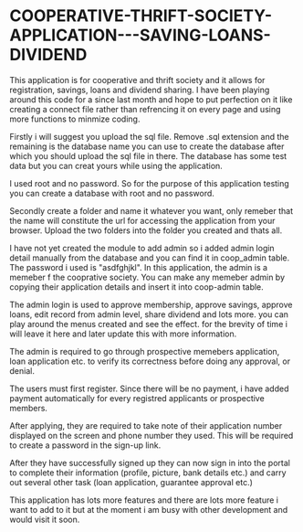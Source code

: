 # COOPERATIVE-THRIFT-SOCIETY-APPLICATION---SAVING-LOANS-DIVIDEND
This application is for cooperative and thrift society and it allows for registration, savings, loans and dividend sharing. I have been playing around this code for a since last month and hope to put perfection on it like creating a connect file rather than refrencing it on every page and using more functions to minmize coding. 

Firstly i will suggest you upload the sql file. Remove .sql extension and the remaining is the database name you can use to create the database after which you should upload the sql file in there. The database has some test data but you can creat yours while using the application.

I used root and no password. So for the purpose of this application testing you can create a database with root and no password.

Secondly create a folder and name it whatever you want, only remeber that the name will constitute the url for accessing the application from your browser. Upload the two folders into the folder you created and thats all.

I have not yet created the module to add admin so i added admin login detail manually from the database and you can find it in coop_admin table. The password i used is "asdfghjkl". In this application, the admin is a memeber f the cooprative society. You can make any memeber admin by copying their application details and insert it into coop-admin table.

The admin login is used to approve membership, approve savings, approve loans, edit record from admin level, share dividend and lots more. you can play around the menus created and see the effect. for the brevity of time i will leave it here and later update this with more information.

The admin is required to go through prospective memebers application, loan application etc. to verify its correctness before doing any approval, or denial.

The users must first register. Since there will be no payment, i have added payment automatically for every registred applicants or prospective members.

After applying, they are required to take note of their application number displayed on the screen and phone number they used. This will be required to create a password in the sign-up link.

After they have successfully signed up they can now sign in into the portal to complete their information (profile, picture, bank details etc.)  and carry out several other task (loan application, guarantee approval etc.)

This application has lots more features and there are lots more feature i want to add to it but at the moment i am busy with other development and would visit it soon.
